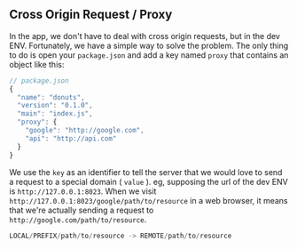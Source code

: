 ## Cross Origin Request / Proxy

In the app, we don't have to deal with cross origin requests,
but in the dev ENV. Fortunately, we have a simple way to solve the problem.
The only thing to do is open your `package.json` and add a key named `proxy`
that contains an object like this:

```js
// package.json
{
  "name": "donuts",
  "version": "0.1.0",
  "main": "index.js",
  "proxy": {
    "google": "http://google.com",
    "api": "http://api.com"
  }
}
```
We use the `key` as an identifier to tell the server that we would love to
send a request to a special domain ( `value` ). eg, supposing the url of the
dev ENV is `http://127.0.0.1:8023`. When we visit
`http://127.0.0.1:8023/google/path/to/resource` in a web browser,
it means that we're actually sending a request to
`http://google.com/path/to/resource`.

```js
LOCAL/PREFIX/path/to/resource -> REMOTE/path/to/resource
```

